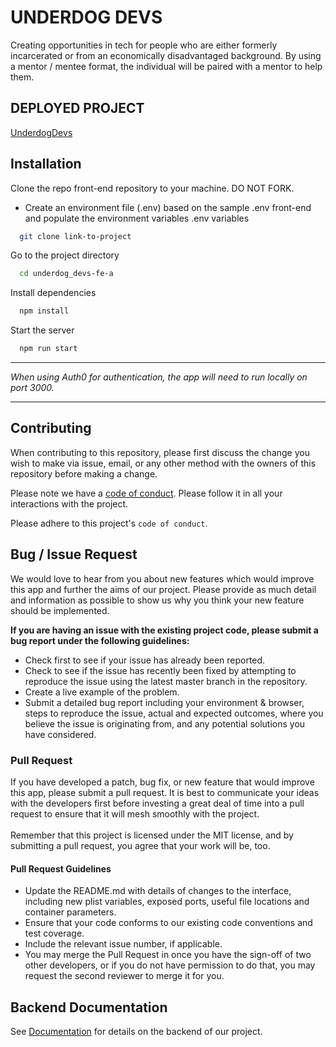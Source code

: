 
# UNDERDOG DEVS

Creating opportunities in tech for people who are either formerly incarcerated or from an economically disadvantaged background.
By using a mentor / mentee format, the individual will be paired with a mentor to help them.
## DEPLOYED PROJECT

[UnderdogDevs](https://a.underdogdevs.dev/login)


## Installation
Clone the repo front-end repository to your machine. DO NOT FORK.



* Create an environment file (.env) based on the sample .env front-end and populate the environment variables .env variables

```bash
  git clone link-to-project
```

Go to the project directory

```bash
  cd underdog_devs-fe-a
```

Install dependencies

```bash
  npm install
```

Start the server

```bash
  npm run start
```
***

*When using Auth0 for authentication, the app will need to run locally on port 3000.*
***

## Contributing

When contributing to this repository, please first discuss the change you wish to make via issue, 
email, or any other method with the owners of this repository before making a change.



Please note we have a [code of conduct](https://github.com/BloomTech-Labs/underdog-devs-fe-a/blob/main/CODE_OF_CONDUCT.md). Please follow it in all your interactions with the project.

Please adhere to this project's `code of conduct`.


## Bug / Issue Request
We would love to hear from you about new features which would improve this app and further the aims of our project. Please provide as much detail and information as possible to show us why you think your new feature should be implemented.


**If you are having an issue with the existing project code, please submit a bug report under the following guidelines:**
* Check first to see if your issue has already been reported.
* Check to see if the issue has recently been fixed by attempting to reproduce the issue using the latest master branch in the repository.
* Create a live example of the problem.
* Submit a detailed bug report including your environment & browser, steps to reproduce the issue, actual and expected outcomes, where you believe the issue is originating from, and any potential solutions you have considered.


### Pull Request
If you have developed a patch, bug fix, or new feature that would improve this app, please submit 
a pull request. It is best to communicate your ideas with the developers first before investing a 
great deal of time into a pull request to ensure that it will mesh smoothly with the project.
\
\
Remember that this project is licensed under the MIT license, and by submitting a pull request, 
you agree that your work will be, too.

#### Pull Request Guidelines
* Update the README.md with details of changes to the interface, including new plist variables, exposed ports, useful file locations and container parameters.
* Ensure that your code conforms to our existing code conventions and test coverage.
* Include the relevant issue number, if applicable.
* You may merge the Pull Request in once you have the sign-off of two other developers, or if you do not have permission to do that, you may request the second reviewer to merge it for you.


## Backend Documentation

See [Documentation](https://github.com/BloomTech-Labs/underdog-devs-be-a) for details on the backend of our project.

